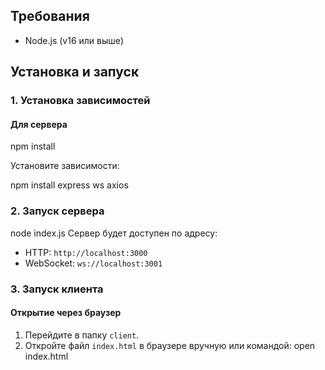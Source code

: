 ## Требования
- Node.js (v16 или выше)

## Установка и запуск

### 1. Установка зависимостей

#### Для сервера

npm install

Установите зависимости:

npm install express ws axios

### 2. Запуск сервера

node index.js
Сервер будет доступен по адресу:
- HTTP: `http://localhost:3000`
- WebSocket: `ws://localhost:3001`

### 3. Запуск клиента
#### Открытие через браузер
1. Перейдите в папку `client`.
2. Откройте файл `index.html` в браузере вручную или командой:
   open index.html
   

